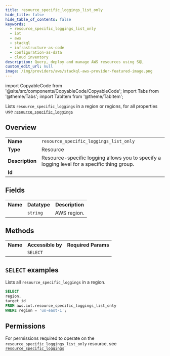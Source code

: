 ```yaml
---
title: resource_specific_loggings_list_only
hide_title: false
hide_table_of_contents: false
keywords:
  - resource_specific_loggings_list_only
  - iot
  - aws
  - stackql
  - infrastructure-as-code
  - configuration-as-data
  - cloud inventory
description: Query, deploy and manage AWS resources using SQL
custom_edit_url: null
image: /img/providers/aws/stackql-aws-provider-featured-image.png
---
```


import CopyableCode from '@site/src/components/CopyableCode/CopyableCode';
import Tabs from '@theme/Tabs';
import TabItem from '@theme/TabItem';

Lists <code>resource_specific_loggings</code> in a region or regions, for all properties use <a href="/providers/aws/serviceName/resource_specific_loggings/"><code>resource_specific_loggings</code></a>

## Overview
<table><tbody>
<tr><td><b>Name</b></td><td><code>resource_specific_loggings_list_only</code></td></tr>
<tr><td><b>Type</b></td><td>Resource</td></tr>
<tr><td><b>Description</b></td><td>Resource-specific logging allows you to specify a logging level for a specific thing group.</td></tr>
<tr><td><b>Id</b></td><td><CopyableCode code="aws.iot.resource_specific_loggings_list_only" /></td></tr>
</tbody></table>

## Fields
<table><tbody><tr><th>Name</th><th>Datatype</th><th>Description</th></tr><tr><td><CopyableCode code="region" /></td><td><code>string</code></td><td>AWS region.</td></tr>
</tbody></table>

## Methods

<table><tbody>
  <tr>
    <th>Name</th>
    <th>Accessible by</th>
    <th>Required Params</th>
  </tr>
  <tr>
    <td><CopyableCode code="list_resources" /></td>
    <td><code>SELECT</code></td>
    <td><CopyableCode code="region" /></td>
  </tr>
</tbody></table>

## `SELECT` examples
Lists all <code>resource_specific_loggings</code> in a region.
```sql
SELECT
region,
target_id
FROM aws.iot.resource_specific_loggings_list_only
WHERE region = 'us-east-1';
```


## Permissions

For permissions required to operate on the <code>resource_specific_loggings_list_only</code> resource, see <a href="/providers/aws/iot/resource_specific_loggings/#permissions"><code>resource_specific_loggings</code></a>

